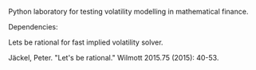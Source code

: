 Python laboratory for testing volatility modelling in mathematical finance.

Dependencies:

Lets be rational for fast implied volatility solver.

Jäckel, Peter. "Let's be rational." Wilmott 2015.75 (2015): 40-53.

